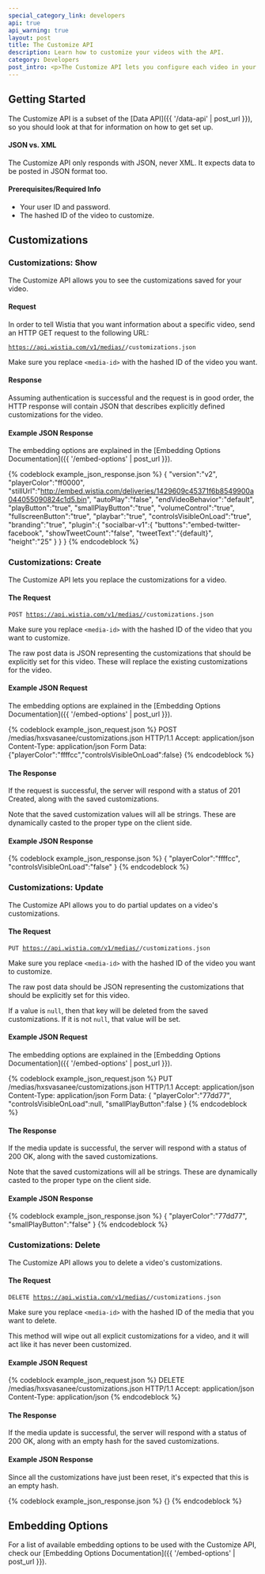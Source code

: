 ```yaml
---
special_category_link: developers
api: true
api_warning: true
layout: post
title: The Customize API
description: Learn how to customize your videos with the API.
category: Developers
post_intro: <p>The Customize API lets you configure each video in your account with specific customizations. These customizations will apply to your video both in your account, and wherever you embed it.</p>
---
```


## Getting Started

The Customize API is a subset of the [Data API]({{ '/data-api' | post_url }}), so you should
look at that for information on how to get set up.

#### JSON vs. XML

The Customize API only responds with JSON, never XML. It expects data to be 
posted in JSON format too.

#### Prerequisites/Required Info

* Your user ID and password.
* The hashed ID of the video to customize.

## Customizations

### Customizations: Show

The Customize API allows you to see the customizations saved for your video.

#### Request

In order to tell Wistia that you want information about a specific video, send
an HTTP GET request to the following URL:

<code class="full_width">https://api.wistia.com/v1/medias/<media-id>/customizations.json</code>

Make sure you replace `<media-id>` with the hashed ID of the video you want.

#### Response

Assuming authentication is successful and the request is in good order, the
HTTP response will contain JSON that describes explicitly defined
customizations for the video.

#### Example JSON Response

The embedding options are explained in the 
[Embedding Options Documentation]({{ '/embed-options' | post_url }}).

{% codeblock example_json_response.json %}
{
  "version":"v2",
  "playerColor":"ff0000",
  "stillUrl":"http://embed.wistia.com/deliveries/1429609c45371f6b8549900a044055090824c1d5.bin",
  "autoPlay":"false",
  "endVideoBehavior":"default",
  "playButton":"true",
  "smallPlayButton":"true",
  "volumeControl":"true",
  "fullscreenButton":"true",
  "playbar":"true",
  "controlsVisibleOnLoad":"true",
  "branding":"true",
  "plugin":{
    "socialbar-v1":{
      "buttons":"embed-twitter-facebook",
      "showTweetCount":"false",
      "tweetText":"{default}",
      "height":"25"
    }
  }
}
{% endcodeblock %}

### Customizations: Create

The Customize API lets you replace the customizations for a video.

#### The Request

<code class="full_width">POST https://api.wistia.com/v1/medias/<media-id>/customizations.json</code>

Make sure you replace `<media-id>` with the hashed ID of the video that you
want to customize.

The raw post data is JSON representing the customizations that should be 
explicitly set for this video. These will replace the existing customizations 
for the video.

#### Example JSON Request

The embedding options are explained in the 
[Embedding Options Documentation]({{ '/embed-options' | post_url }}).

{% codeblock example_json_request.json %}
POST /medias/hxsvasanee/customizations.json HTTP/1.1
Accept: application/json
Content-Type: application/json
Form Data:
{"playerColor":"ffffcc","controlsVisibleOnLoad":false}
{% endcodeblock %}

#### The Response

If the request is successful, the server will respond with a status of 201
Created, along with the saved customizations.

Note that the saved customization values will all be strings. These are
dynamically casted to the proper type on the client side.

#### Example JSON Response

{% codeblock example_json_response.json %}
{
  "playerColor":"ffffcc",
  "controlsVisibleOnLoad":"false"
}
{% endcodeblock %}

### Customizations: Update

The Customize API allows you to do partial updates on a video's customizations.

#### The Request

<code class="full_width">PUT https://api.wistia.com/v1/medias/<media-id>/customizations.json</code>

Make sure you replace `<media-id>` with the hashed ID of the video you want to
customize.

The raw post data should be JSON representing the customizations that should be 
explicitly set for this video.

If a value is `null`, then that key will be deleted from the saved
customizations. If it is not `null`, that value will be set.

#### Example JSON Request

The embedding options are explained in the 
[Embedding Options Documentation]({{ '/embed-options' | post_url }}).

{% codeblock example_json_request.json %}
PUT /medias/hxsvasanee/customizations.json HTTP/1.1
Accept: application/json
Content-Type: application/json
Form Data:
{
  "playerColor":"77dd77",
  "controlsVisibleOnLoad":null,
  "smallPlayButton":false
}
{% endcodeblock %}

#### The Response

If the media update is successful, the server will respond with a status of 
200 OK, along with the saved customizations.

Note that the saved customizations will all be strings. These are dynamically 
casted to the proper type on the client side.

#### Example JSON Response

{% codeblock example_json_response.json %}
{
  "playerColor":"77dd77",
  "smallPlayButton":"false"
}
{% endcodeblock %}

### Customizations: Delete

The Customize API allows you to delete a video's customizations.

#### The Request

<code class="full_width">DELETE https://api.wistia.com/v1/medias/<media-id>/customizations.json</code>

Make sure you replace `<media-id>` with the hashed ID of the media that you
want to delete.

This method will wipe out all explicit customizations for a video, and it will 
act like it has never been customized.

#### Example JSON Request

{% codeblock example_json_request.json %}
DELETE /medias/hxsvasanee/customizations.json HTTP/1.1
Accept: application/json
Content-Type: application/json
{% endcodeblock %}

#### The Response

If the media update is successful, the server will respond with a status of 
200 OK, along with an empty hash for the saved customizations.

#### Example JSON Response

Since all the customizations have just been reset, it's expected that this 
is an empty hash.

{% codeblock example_json_response.json %}
{}
{% endcodeblock %}


## Embedding Options

For a list of available embedding options to be used with the Customize API,
check our [Embedding Options Documentation]({{ '/embed-options' | post_url }}).
